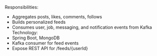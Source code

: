 Responsibilities:
- Aggregates posts, likes, comments, follows
- Builds personalized feeds
- Consumes user, job, messaging, and notification events from Kafka
  Technology:
- Spring Boot, MongoDB
- Kafka consumer for feed events
- Expose REST API for /feeds/{userId}

